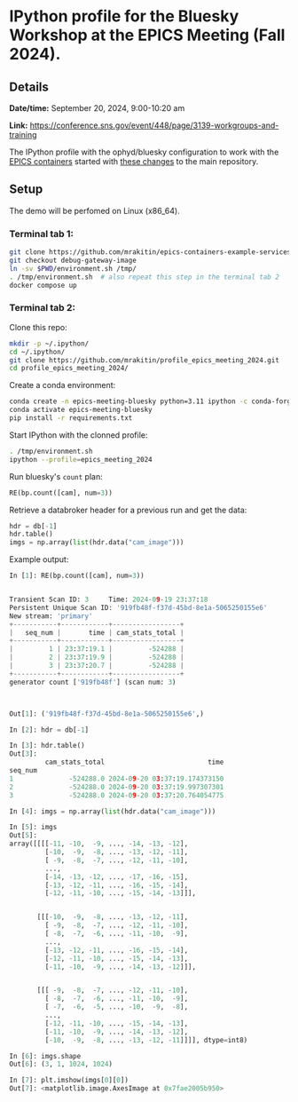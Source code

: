 # IPython profile for the Bluesky Workshop at the EPICS Meeting (Fall 2024).

## Details

**Date/time:** September 20, 2024, 9:00-10:20 am

**Link:**  https://conference.sns.gov/event/448/page/3139-workgroups-and-training

The IPython profile with the ophyd/bluesky configuration to work with the [EPICS containers](https://github.com/epics-containers/example-services) started with [these changes](https://github.com/epics-containers/example-services/compare/main...mrakitin:epics-containers-example-services:debug-gateway-image?expand=1) to the main repository.

## Setup

The demo will be perfomed on Linux (x86_64).

### Terminal tab 1:

```bash
git clone https://github.com/mrakitin/epics-containers-example-services.git
git checkout debug-gateway-image
ln -sv $PWD/environment.sh /tmp/
. /tmp/environment.sh  # also repeat this step in the terminal tab 2
docker compose up
```

### Terminal tab 2:

Clone this repo:

```bash
mkdir -p ~/.ipython/
cd ~/.ipython/
git clone https://github.com/mrakitin/profile_epics_meeting_2024.git
cd profile_epics_meeting_2024/
```

Create a conda environment:

```bash
conda create -n epics-meeting-bluesky python=3.11 ipython -c conda-forge -y
conda activate epics-meeting-bluesky
pip install -r requirements.txt
```

Start IPython with the clonned profile:

```bash
. /tmp/environment.sh
ipython --profile=epics_meeting_2024
```

Run bluesky's `count` plan:

```python
RE(bp.count([cam], num=3))
```

Retrieve a databroker header for a previous run and get the data:

```python
hdr = db[-1]
hdr.table()
imgs = np.array(list(hdr.data("cam_image")))
```

Example output:

```python
In [1]: RE(bp.count([cam], num=3))


Transient Scan ID: 3     Time: 2024-09-19 23:37:18
Persistent Unique Scan ID: '919fb48f-f37d-45bd-8e1a-5065250155e6'
New stream: 'primary'
+-----------+------------+-----------------+
|   seq_num |       time | cam_stats_total |
+-----------+------------+-----------------+
|         1 | 23:37:19.1 |         -524288 |
|         2 | 23:37:19.9 |         -524288 |
|         3 | 23:37:20.7 |         -524288 |
+-----------+------------+-----------------+
generator count ['919fb48f'] (scan num: 3)



Out[1]: ('919fb48f-f37d-45bd-8e1a-5065250155e6',)

In [2]: hdr = db[-1]

In [3]: hdr.table()
Out[3]:
         cam_stats_total                          time
seq_num
1              -524288.0 2024-09-20 03:37:19.174373150
2              -524288.0 2024-09-20 03:37:19.997307301
3              -524288.0 2024-09-20 03:37:20.764054775

In [4]: imgs = np.array(list(hdr.data("cam_image")))

In [5]: imgs
Out[5]:
array([[[[-11, -10,  -9, ..., -14, -13, -12],
         [-10,  -9,  -8, ..., -13, -12, -11],
         [ -9,  -8,  -7, ..., -12, -11, -10],
         ...,
         [-14, -13, -12, ..., -17, -16, -15],
         [-13, -12, -11, ..., -16, -15, -14],
         [-12, -11, -10, ..., -15, -14, -13]]],


       [[[-10,  -9,  -8, ..., -13, -12, -11],
         [ -9,  -8,  -7, ..., -12, -11, -10],
         [ -8,  -7,  -6, ..., -11, -10,  -9],
         ...,
         [-13, -12, -11, ..., -16, -15, -14],
         [-12, -11, -10, ..., -15, -14, -13],
         [-11, -10,  -9, ..., -14, -13, -12]]],


       [[[ -9,  -8,  -7, ..., -12, -11, -10],
         [ -8,  -7,  -6, ..., -11, -10,  -9],
         [ -7,  -6,  -5, ..., -10,  -9,  -8],
         ...,
         [-12, -11, -10, ..., -15, -14, -13],
         [-11, -10,  -9, ..., -14, -13, -12],
         [-10,  -9,  -8, ..., -13, -12, -11]]]], dtype=int8)

In [6]: imgs.shape
Out[6]: (3, 1, 1024, 1024)

In [7]: plt.imshow(imgs[0][0])
Out[7]: <matplotlib.image.AxesImage at 0x7fae2005b950>

```
